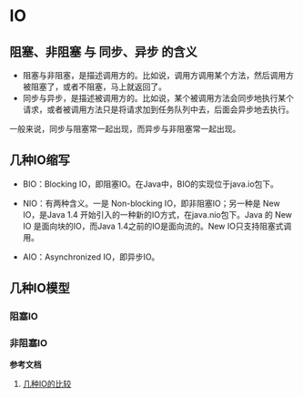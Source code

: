 # IO

## 阻塞、非阻塞 与 同步、异步 的含义

- 阻塞与非阻塞，是描述调用方的。比如说，调用方调用某个方法，然后调用方被阻塞了，或者不阻塞，马上就返回了。
- 同步与异步，是描述被调用方的。比如说，某个被调用方法会同步地执行某个请求，或者被调用方法只是将请求加到任务队列中去，后面会异步地去执行。

一般来说，同步与阻塞常一起出现，而异步与非阻塞常一起出现。

## 几种IO缩写
- BIO：Blocking IO，即阻塞IO。在Java中，BIO的实现位于java.io包下。

- NIO：有两种含义。一是 Non-blocking IO，即非阻塞IO；另一种是 New IO，是Java 1.4 开始引入的一种新的IO方式，在java.nio包下。Java 的 New IO 是面向块的IO，而Java 1.4之前的IO是面向流的。New IO只支持阻塞式调用。

- AIO：Asynchronized IO，即异步IO。

## 几种IO模型
### 阻塞IO

### 非阻塞IO

**参考文档**
1. [几种IO的比较](https://github.com/hollischuang/toBeTopJavaer/blob/master/basics/java-basic/bio-vs-nio-vs-aio.md)

